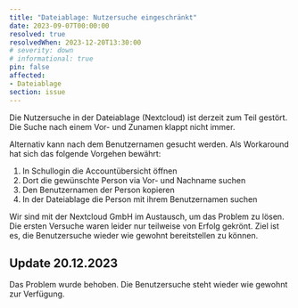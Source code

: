 ```yaml
---
title: "Dateiablage: Nutzersuche eingeschränkt"
date: 2023-09-07T00:00:00
resolved: true
resolvedWhen: 2023-12-20T13:30:00
# severity: down
# informational: true
pin: false 
affected:
- Dateiablage
section: issue
---
```


Die Nutzersuche in der Dateiablage (Nextcloud) ist derzeit zum Teil gestört. Die Suche nach einem Vor- und Zunamen klappt nicht immer.

Alternativ kann nach dem Benutzernamen gesucht werden. Als Workaround hat sich das folgende Vorgehen bewährt:

1. In Schullogin die Accountübersicht öffnen
2. Dort die gewünschte Person via Vor- und Nachname suchen
3. Den Benutzernamen der Person kopieren
4. In der Dateiablage die Person mit ihrem Benutzernamen suchen

Wir sind mit der Nextcloud GmbH im Austausch, um das Problem zu lösen. Die ersten Versuche waren leider nur teilweise von Erfolg gekrönt.
Ziel ist es, die Benutzersuche wieder wie gewohnt bereitstellen zu können.

## Update 20.12.2023

Das Problem wurde behoben. Die Benutzersuche steht wieder wie gewohnt zur Verfügung.
